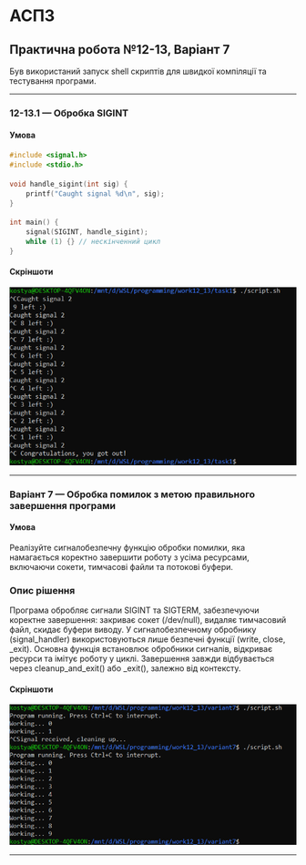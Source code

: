 # АСПЗ

## Практична робота №12-13, Варіант 7

Був використаний запуск shell скриптів для швидкої компіляції та тестування програми.

---

### 12-13.1 — Обробка SIGINT

#### Умова

```c
#include <signal.h>
#include <stdio.h>

void handle_sigint(int sig) {
    printf("Caught signal %d\n", sig);
}

int main() {
    signal(SIGINT, handle_sigint);
    while (1) {} // нескінченний цикл
}
```

#### Скріншоти

![screenshot](https://github.com/KostyaKindaluk/practice-12-13/blob/master/task1/screenshot.png)

---

### Варіант 7 — Обробка помилок з метою правильного завершення програми

#### Умова

Реалізуйте сигналобезпечну функцію обробки помилки, яка намагається коректно завершити роботу з усіма ресурсами, включаючи сокети, тимчасові файли та потокові буфери.

### Опис рішення

Програма обробляє сигнали SIGINT та SIGTERM, забезпечуючи коректне завершення: закриває сокет (/dev/null), видаляє тимчасовий файл, скидає буфери виводу. У сигналобезпечному обробнику (signal_handler) використовуються лише безпечні функції (write, close, _exit). Основна функція встановлює обробники сигналів, відкриває ресурси та імітує роботу у циклі. Завершення завжди відбувається через cleanup_and_exit() або _exit(), залежно від контексту.

#### Скріншоти

![screenshot](https://github.com/KostyaKindaluk/practice-12-13/blob/master/variant7/screenshot.png)

---